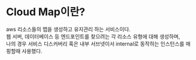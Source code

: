 # Cloud Map이란?

aws 리소스들의 맵을 생성하고 유지관리 하는 서비스이다.  
웹 서버, 데이터베이스 등 엔드포인트를 찾으려는 각 리소스 유형에 대해 생성하며,  
나의 경우 서비스 디스커버리 혹은 내부 서브넷이서 internal로 동작하는 인스턴스를 매핑할때 사용했다.

